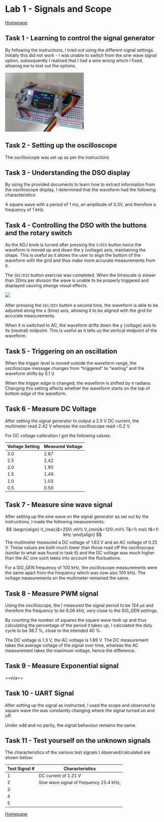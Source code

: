# Lab 1 - Signals and Scope

[Homepage](./index.html)

## Task 1 - Learning to control the signal generator

By following the instructions, I tried out using the different signal settings. Initially this did not work - I was unable to switch from the sine wave signal option, subsequently I realised that I had a wire wrong which I fixed, allowing me to test out the options.

<img src="./media/board_screen.jpg" style="zoom: 25%;" />

## Task 2 - Setting up the oscilloscope

The oscilloscope was set up as per the instructions

## Task 3 - Understanding the DSO display

By using the provided documents to learn how to extract information from the oscilloscope display, I determined that the waveform had the following characteristics:

A square wave with a period of 1 ms, an amplitude of 0.3V, and therefore a frequency of 1 kHz.

## Task 4 - Controlling the DSO with the buttons and the rotary switch

As the ADJ knob is turned after pressing the `V/DIV` button twice the waveform is moved up and down the y (voltage) axis, maintaining the shape. This is useful as it allows the user to align the bottom of the waveform with the grid and thus make more accurate measurements from it.

The `SEC/DIV` button exercise was completed. When the timescale is slower than 20ms per division the wave is unable to be properly triggered and displayed causing strange  visual effects.

![](./media/strange.jpg)

After pressing the `SEC/DIV` button a second time, the waveform is able to be adjusted along the x (time) axis, allowing it to be aligned with the grid for accurate measurements.

When it is switched to AC, the waveform drifts down the y (voltage) axis to its (neutral) midpoint. This is useful as it tells us the vertical midpoint of the waveform.

## Task 5 - Triggering on an oscillation

When the trigger level is moved outside the waveform range, the oscilloscope message changes from “triggered” to “waiting” and the waveform shifts by 0.1 V.

When the trigger edge is changed, the waveform is shifted by $\pi$ radians. Changing this setting affects whether the waveform starts on the top of bottom edge of the waveform.

## Task 6 - Measure DC Voltage

After setting the signal generator to output a 2.5 V DC current, the multimeter read 2.42 V whereas the oscilloscope read ~0.2 V.

For DC voltage calibration I got the following values:

| Voltage Setting | Measured Voltage |
| --------------- | ---------------- |
| 3.0             | 2.87             |
| 2.5             | 2.42             |
| 2.0             | 1.95             |
| 1.5             | 1.49             |
| 1.0             | 1.03             |
| 0.5             | 0.56             |

## Task 7  - Measure sine wave signal

After setting up the sine wave on the signal generator as set out by the instructions, I made the following measurements:
$$
\begin{align}
V_{max}&=250\ mV\\
V_{min}&=125\ mV\\
T&=1\ ms\\
f&=1\ kHz
\end{align}
$$
The multimeter measured a DC voltage of 1.63 V and an AC voltage of 0.25 V. These values are both much lower than those read off the oscilloscope (similar to what was found in task 6) and the DC voltage was much higher than the AC one such takes into account the fluctuations.

For a SIG_GEN frequency of 100 kHz, the oscilloscope measurements were the same apart from the frequency which was now also 100 kHz. The voltage measurements on the multimeter remained the same.

## Task 8 - Measure PWM signal

Using the oscilloscope, the I measured the signal period to be $124\ \mu s$ and therefore the frequency to be $8.06\ kHz$, very close to the SIG_GEN settings.

By counting the number of squares the square wave took up and thus calculating the percentage of the period it takes up, I calculated the duty cycle to be 38.7 %, close to the intended 40 %.

The DC voltage is 1.3 V, the AC voltage is 1.89 V. The DC measurement takes the average voltage of the signal over time, whereas the AC measurement takes the maximum voltage, hence the difference.

## Task 9 - Measure Exponential signal

==n/a==

## Task 10 - UART Signal

After setting up the signal as instructed, I used the scope and observed ta square wave the was constantly changing where the signal turned on and off.

Under odd and no parity, the signal behaviour remains the same.

## Task 11 - Test yourself on the unknown signals

The characteristics of the various test signals I observed/calculated are shown below:

| Test Signal # | Characteristics                         |
| ------------- | --------------------------------------- |
| 1             | DC current of 1.21 V                    |
| 2             | Sine wave signal of frequency 25.4 kHz, |
| 3             |                                         |
| 4             |                                         |
| 5             |                                         |

[Homepage](./index.html)

